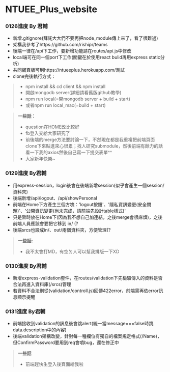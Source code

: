 # NTUEE_Plus_website

### 0126進度 By 君輔
* 新增.gitignore(拜託大大們不要再把node_module傳上來了，看了很難過)
* 架構我參考了https://github.com/rishipr/teams
* 後端一律在/api下工作，要新增功能請在routes/api.js中修改
* local端可在同一個port下工作(關鍵在於使用react bulid再用express static分析)
* 共同網頁版可到https://ntueeplus.herokuapp.com/測試
* clone完後執行方式：
>* npm install && cd client && npm install
>* 開啟mongodb server(詳細請看舊版github教學)
>* npm run local(=開mongodb server + build + start)
>* 或者npm run local_mac(=build + start)

> **一些話：**
>* question在HOME改比較好
>* fb登入交給大家研究了
>* 前後端的merge方法要討論一下，不然現在都是我重複把前端頁面clone下來貼進來心很累；找人研究submodule，然後前端有餘力的話看一下我的axios然後自己寫一下提交表單^^
>* 大家新年快樂~

### 0129進度 By君輔
* 用express-session，login後會在後端新增session(似乎會產生一個session/資料夾)
* 後端新增/api/logout、/api/showPersonal
* 前端在Home下方產生三個方塊：'logout按鈕'、'隱私資訊變更(安全問題)'、'公開資訊變更(尚未完成，請前端先設計table樣式)'
* 只是暫時放在Home下(因為我不想自己加連結，之後merge會很麻煩)，之後前端人員應該會要把它移到 in/ (?
* 後端srcs也設成in/、out/兩個資料夾，方便管理(?
> **一些話:**
>* 我不太會打MD，有空ㄉ人可以幫我排版一下XD

### 0130進度 By君輔
* 新增express-validation套件，在routes/validation下先檢驗傳入的資料是否合法再進入資料庫(/srcs)管理
* 若資料不合法則從(validation/controll.js)回傳422error，前端需再依error訊息顯示提醒

### 0131進度 By君輔
* 前端接收到validation的訊息後會跳alert(統一當message===false時跳data.description中的內容)
* 後端validation架構改變，針對每一種欄位有獨自的檔案規定格式(/Name)，但ConfirmPassword要用到req會噴bug，還在修正中
> **一些話**
> * 前端趕快生登入後頁面給我啦